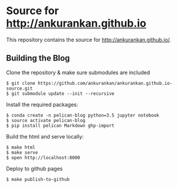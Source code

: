 # Source for http://ankurankan.github.io

This repository contains the source for http://ankurankan.github.io/.

## Building the Blog

Clone the repository & make sure submodules are included

```
$ git clone https://github.com/ankurankan/ankurankan.github.io-source.git
$ git submodule update --init --recursive
```

Install the required packages:

```
$ conda create -n pelican-blog python=3.5 jupyter notebook
$ source activate pelican-blog
$ pip install pelican Markdown ghp-import
```

Build the html and serve locally:

```
$ make html
$ make serve
$ open http://localhost:8000
```

Deploy to github pages

```
$ make publish-to-github
```
